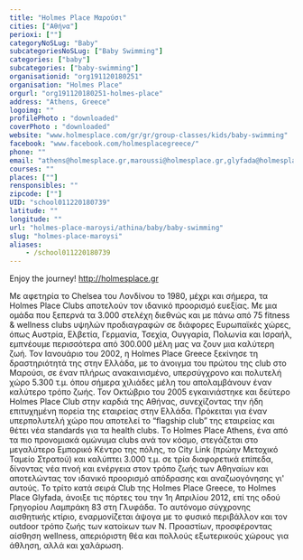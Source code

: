 ```yaml
---
title: "Holmes Place Μαρούσι"
cities: ["Αθήνα"]
perioxi: [""]
categoryNoSLug: "Baby"
subcategoriesNoSLug: ["Baby Swimming"]
categories: ["baby"]
subcategories: ["baby-swimming"]
organisationid: "org191120180251"
organisation: "Holmes Place"
orgurl: "org191120180251-holmes-place"
address: "Athens, Greece"
logoimg: ""
profilePhoto : "downloaded"
coverPhoto : "downloaded"
website: "www.holmesplace.com/gr/gr/group-classes/kids/baby-swimming"
facebook: "www.facebook.com/holmesplacegreece/"
phone: ""
email: "athens@holmesplace.gr,maroussi@holmesplace.gr,glyfada@holmesplace.gr"
courses: ""
places: [""]
rensponsibles: ""
zipcode: [""]
UID: "school011220180739"
latitude: ""
longitude: ""
url: "holmes-place-maroysi/athina/baby/baby-swimming"
slug: "holmes-place-maroysi"
aliases:
    - /school011220180739
---
```



Enjoy the journey! http://holmesplace.gr

Με αφετηρία το Chelsea του Λονδίνου το 1980, μέχρι και σήμερα, τα Holmes Place Clubs αποτελούν τον ιδανικό προορισμό ευεξίας. Με μια ομάδα που ξεπερνά τα 3.000 στελέχη διεθνώς και με πάνω από 75 fitness &amp; wellness clubs υψηλών προδιαγραφών σε διάφορες Ευρωπαϊκές χώρες, όπως Αυστρία, Ελβετία, Γερμανία, Τσεχία, Ουγγαρία, Πολωνία και Ισραήλ, εμπνέουμε περισσότερα από 300.000 μέλη μας να ζουν μια καλύτερη ζωή. Τον Ιανουάριο του 2002, η Holmes Place Greece ξεκίνησε τη δραστηριότητά της στην Ελλάδα, με το άνοιγμα του πρώτου της club στο Μαρούσι, σε έναν πλήρως ανακαινισμένο, υπερσύγχρονο και πολυτελή χώρο 5.300 τ.μ. όπου σήμερα χιλιάδες μέλη του απολαμβάνουν έναν καλύτερο τρόπο ζωής. Τον Οκτώβριο του 2005 εγκαινιάστηκε και δεύτερο Holmes Place Club στην καρδιά της Αθήνας, συνεχίζοντας την ήδη επιτυχημένη πορεία της εταιρείας στην Ελλάδα. Πρόκειται για έναν υπερπολυτελή χώρο που αποτελεί το “flagship club” της εταιρείας και θέτει νέα standards για τα health clubs. Tο Holmes Place Athens, ένα από τα πιο προνομιακά ομώνυμα clubs ανά τον κόσμο, στεγάζεται στο μεγαλύτερο Εμπορικό Κέντρο της πόλης, το City Link (πρώην Μετοχικό Ταμείο Στρατού) και καλύπτει 3.000 τ.μ. σε τρία διαφορετικά επίπεδα, δίνοντας νέα πνοή και ενέργεια στον τρόπο ζωής των Αθηναίων και αποτελώντας τον ιδανικό προορισμό απόδρασης και αναζωογόνησης γι&#39; αυτούς. To τρίτο κατά σειρά Club της Holmes Place Greece, το Holmes Place Glyfada, άνοιξε τις πόρτες του την 1η Απριλίου 2012, επί της οδού Γρηγορίου Λαμπράκη 83 στη Γλυφάδα. Το αυτόνομο σύγχρονης αισθητικής κτίριο, εναρμονίζεται άψογα με το φυσικό περιβάλλον και τον outdoor τρόπο ζωής των κατοίκων των Ν. Προαστίων, προσφέροντας αίσθηση wellness, απεριόριστη θέα και πολλούς εξωτερικούς χώρους για άθληση, αλλά και χαλάρωση.